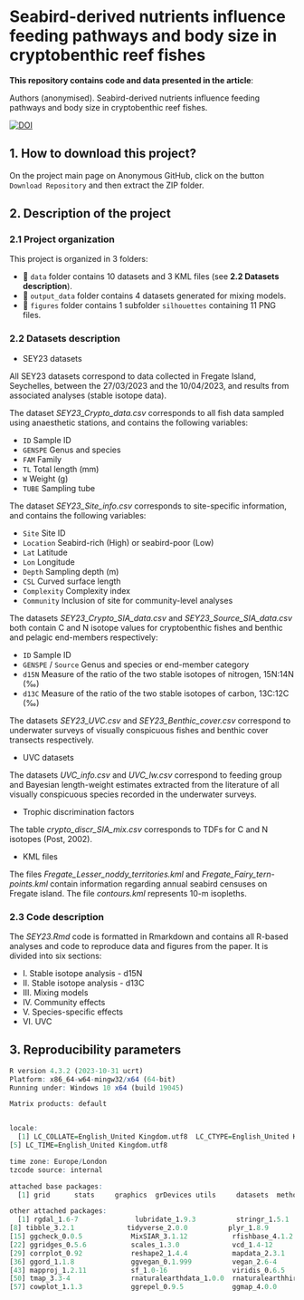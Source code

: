 
# **Seabird-derived nutrients influence feeding pathways and body size in cryptobenthic reef fishes**

**This repository contains code and data presented in the article**:
  
  Authors (anonymised). Seabird-derived nutrients influence feeding pathways and body size in cryptobenthic reef fishes.

  
[![DOI](https://zenodo.org/badge/853375907.svg)](https://doi.org/10.5281/zenodo.15270682)

## 1. How to download this project?

On the project main page on Anonymous GitHub, click on the button `Download Repository` and then extract the ZIP folder.



## 2. Description of the project

### 2.1 Project organization

This project is organized in 3 folders:
  
* :file_folder:	`data` folder contains 10 datasets and 3 KML files (see **2.2 Datasets description**).
* :file_folder:	`output_data` folder contains 4 datasets generated for mixing models.
* :file_folder:	`figures` folder contains 1 subfolder `silhouettes` containing 11 PNG files.


### 2.2 Datasets description

* SEY23 datasets

All SEY23 datasets correspond to data collected in Fregate Island, Seychelles, between the 27/03/2023 and the 10/04/2023, and results from associated analyses (stable isotope data).

The dataset _SEY23_Crypto_data.csv_ corresponds to all fish data sampled using anaesthetic stations, and contains the following variables:
- `ID` Sample ID
- `GENSPE` Genus and species
- `FAM` Family
- `TL` Total length (mm)
- `W` Weight (g)
- `TUBE` Sampling tube

The dataset _SEY23_Site_info.csv_ corresponds to site-specific information, and contains the following variables:
- `Site` Site ID
- `Location` Seabird-rich (High) or seabird-poor (Low)
- `Lat` Latitude
- `Lon` Longitude
- `Depth` Sampling depth (m)
- `CSL` Curved surface length
- `Complexity` Complexity index
- `Community` Inclusion of site for community-level analyses


The datasets _SEY23_Crypto_SIA_data.csv_ and _SEY23_Source_SIA_data.csv_ both contain C and N isotope values for cryptobenthic fishes and benthic and pelagic end-members respectively:
 - `ID` Sample ID
- `GENSPE` / `Source` Genus and species or end-member category
- `d15N` Measure of the ratio of the two stable isotopes of nitrogen, 15N:14N (‰)
- `d13C` Measure of the ratio of the two stable isotopes of carbon, 13C:12C (‰)

The datasets _SEY23_UVC.csv_ and _SEY23_Benthic_cover.csv_ correspond to underwater surveys of visually conspicuous fishes and benthic cover transects respectively.

* UVC datasets

The datasets _UVC_info.csv_ and _UVC_lw.csv_ correspond to feeding group and Bayesian length-weight estimates extracted from the literature of all visually conspicuous species recorded in the underwater surveys.

* Trophic discrimination factors

The table _crypto_discr_SIA_mix.csv_ corresponds to TDFs for C and N isotopes (Post, 2002).

* KML files

The files _Fregate_Lesser_noddy_territories.kml_ and _Fregate_Fairy_tern-points.kml_ contain information regarding annual seabird censuses on Fregate island.
The file _contours.kml_ represents 10-m isopleths.

### 2.3 Code description

The _SEY23.Rmd_ code is formatted in Rmarkdown and contains all R-based analyses and code to reproduce data and figures from the paper. It is divided into six sections:

* I. Stable isotope analysis - d15N
* II. Stable isotope analysis - d13C
* III. Mixing models
* IV. Community effects
* V. Species-specific effects
* VI. UVC


## 3. Reproducibility parameters


```R
R version 4.3.2 (2023-10-31 ucrt)
Platform: x86_64-w64-mingw32/x64 (64-bit)
Running under: Windows 10 x64 (build 19045)

Matrix products: default


locale:
  [1] LC_COLLATE=English_United Kingdom.utf8  LC_CTYPE=English_United Kingdom.utf8    LC_MONETARY=English_United Kingdom.utf8 LC_NUMERIC=C                           
[5] LC_TIME=English_United Kingdom.utf8    

time zone: Europe/London
tzcode source: internal

attached base packages:
  [1] grid      stats     graphics  grDevices utils     datasets  methods   base     

other attached packages:
  [1] rgdal_1.6-7              lubridate_1.9.3          stringr_1.5.1            dplyr_1.1.3              purrr_1.0.2              readr_2.1.5              tidyr_1.3.0             
[8] tibble_3.2.1             tidyverse_2.0.0          plyr_1.8.9               fishflux_0.0.1.6         forcats_1.0.0            modelr_0.1.11            emmeans_1.10.1          
[15] ggcheck_0.0.5            MixSIAR_3.1.12           rfishbase_4.1.2          tidybayes_3.0.6          brms_2.21.0              Rcpp_1.0.12              ggformula_0.12.0        
[22] ggridges_0.5.6           scales_1.3.0             vcd_1.4-12               ggpubr_0.6.0             lwgeom_0.2-14            performance_0.11.0       RColorBrewer_1.1-3      
[29] corrplot_0.92            reshape2_1.4.4           mapdata_2.3.1            labdsv_2.1-0             mgcv_1.9-1               nlme_3.1-164             ade4_1.7-22             
[36] ggord_1.1.8              ggvegan_0.1.999          vegan_2.6-4              lattice_0.22-6           permute_0.9-7            raster_3.6-26            sp_2.1-4                
[43] mapproj_1.2.11           sf_1.0-16                viridis_0.6.5            viridisLite_0.4.2        maps_3.4.2               magick_2.8.3             XML_3.99-0.16.1         
[50] tmap_3.3-4               rnaturalearthdata_1.0.0  rnaturalearthhires_0.2.1 rnaturalearth_1.0.1      ggimage_0.3.3            ggnewscale_0.4.10        gtable_0.3.5            
[57] cowplot_1.1.3            ggrepel_0.9.5            ggmap_4.0.0              ggplot2_3.5.1            NCmisc_1.2.0    
```
